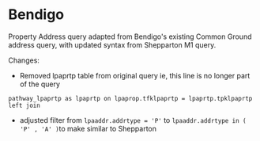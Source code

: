 # Bendigo

Property Address query adapted from Bendigo's existing Common Ground address query, with updated syntax from Shepparton M1 query.

Changes:

* Removed lpaprtp table from original query
  ie, this line is no longer part of the query

```
pathway_lpaprtp as lpaprtp on lpaprop.tfklpaprtp = lpaprtp.tpklpaprtp left join
```

* adjusted filter from `lpaaddr.addrtype = 'P'` to `lpaaddr.addrtype in ( 'P' , 'A' )`to make similar to Shepparton